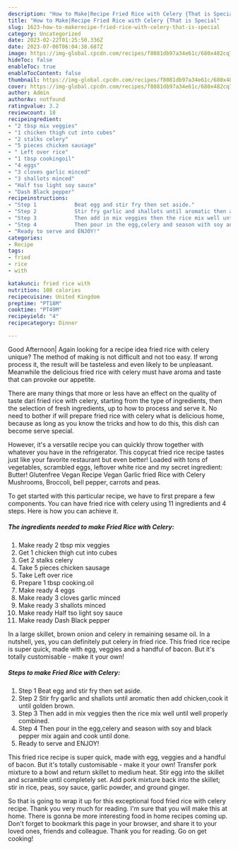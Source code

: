 ```yaml
---
description: "How to Make|Recipe Fried Rice with Celery {That is Special"
title: "How to Make|Recipe Fried Rice with Celery {That is Special"
slug: 1623-how-to-makerecipe-fried-rice-with-celery-that-is-special
category: Uncategorized
date: 2023-02-22T01:25:50.336Z
date: 2023-07-06T06:04:38.687Z
image: https://img-global.cpcdn.com/recipes/f8081db97a34e61c/680x482cq70/fried-rice-with-celery-recipe-main-photo.jpg
hideToc: false
enableToc: true
enableTocContent: false
thumbnail: https://img-global.cpcdn.com/recipes/f8081db97a34e61c/680x482cq70/fried-rice-with-celery-recipe-main-photo.jpg
cover: https://img-global.cpcdn.com/recipes/f8081db97a34e61c/680x482cq70/fried-rice-with-celery-recipe-main-photo.jpg
author: Admin
authorAv: notfound
ratingvalue: 3.2
reviewcount: 18
recipeingredient:
- "2 tbsp mix veggies"
- "1 chicken thigh cut into cubes"
- "2 stalks celery"
- "5 pieces chicken sausage"
- " Left over rice"
- "1 tbsp cookingoil"
- "4 eggs"
- "3 cloves garlic minced"
- "3 shallots minced"
- "Half tso light soy sauce"
- "Dash Black pepper"
recipeinstructions:
- "Step 1            Beat egg and stir fry then set aside."
- "Step 2            Stir fry garlic and shallots until aromatic then add chicken,cook it until golden brown."
- "Step 3            Then add in mix veggies then the rice mix well until well properly combined."
- "Step 4            Then pour in the egg,celery and season with soy and black pepper mix again and cook until done."
- "Ready to serve and ENJOY!"
categories:
- Recipe
tags:
- fried
- rice
- with

katakunci: fried rice with 
nutrition: 108 calories
recipecuisine: United Kingdom
preptime: "PT18M"
cooktime: "PT49M"
recipeyield: "4"
recipecategory: Dinner

---
```



Good Afternoon| Again looking for a recipe idea fried rice with celery unique? The method of making is not difficult and not too easy. If wrong process it, the result will be tasteless and even likely to be unpleasant. Meanwhile the delicious fried rice with celery must have aroma and taste that can provoke our appetite.






There are many things that more or less have an effect on the quality of taste dari fried rice with celery, starting from the type of ingredients, then the selection of fresh ingredients, up to how to process and serve it. No need to bother if will prepare fried rice with celery what is delicious home, because as long as you know the tricks and how to do this, this dish can become serve special.


However, it&#39;s a versatile recipe you can quickly throw together with whatever you have in the refrigerator. This copycat fried rice recipe tastes just like your favorite restaurant but even better! Loaded with tons of vegetables, scrambled eggs, leftover white rice and my secret ingredient: Butter! Glutenfree Vegan Recipe Vegan Garlic fried Rice with Celery Mushrooms, Broccoli, bell pepper, carrots and peas.


To get started with this particular recipe, we have to first prepare a few components. You can have fried rice with celery using 11 ingredients and 4 steps. Here is how you can achieve it.

<!--inarticleads1-->

##### The ingredients needed to make Fried Rice with Celery:

1. Make ready 2 tbsp mix veggies
1. Get 1 chicken thigh cut into cubes
1. Get 2 stalks celery
1. Take 5 pieces chicken sausage
1. Take  Left over rice
1. Prepare 1 tbsp cooking.oil
1. Make ready 4 eggs
1. Make ready 3 cloves garlic minced
1. Make ready 3 shallots minced
1. Make ready Half tso light soy sauce
1. Make ready Dash Black pepper


In a large skillet, brown onion and celery in remaining sesame oil. In a nutshell, yes, you can definitely put celery in fried rice. This fried rice recipe is super quick, made with egg, veggies and a handful of bacon. But it&#39;s totally customisable - make it your own! 

<!--inarticleads2-->

##### Steps to make Fried Rice with Celery:

1. Step 1            Beat egg and stir fry then set aside.
1. Step 2            Stir fry garlic and shallots until aromatic then add chicken,cook it until golden brown.
1. Step 3            Then add in mix veggies then the rice mix well until well properly combined.
1. Step 4            Then pour in the egg,celery and season with soy and black pepper mix again and cook until done.
1. Ready to serve and ENJOY!

This fried rice recipe is super quick, made with egg, veggies and a handful of bacon. But it&#39;s totally customisable - make it your own! Transfer pork mixture to a bowl and return skillet to medium heat. Stir egg into the skillet and scramble until completely set. Add pork mixture back into the skillet; stir in rice, peas, soy sauce, garlic powder, and ground ginger. 

So that is going to wrap it up for this exceptional food fried rice with celery recipe. Thank you very much for reading. I'm sure that you will make this at home. There is gonna be more interesting food in home recipes coming up. Don't forget to bookmark this page in your browser, and share it to your loved ones, friends and colleague. Thank you for reading. Go on get cooking!
